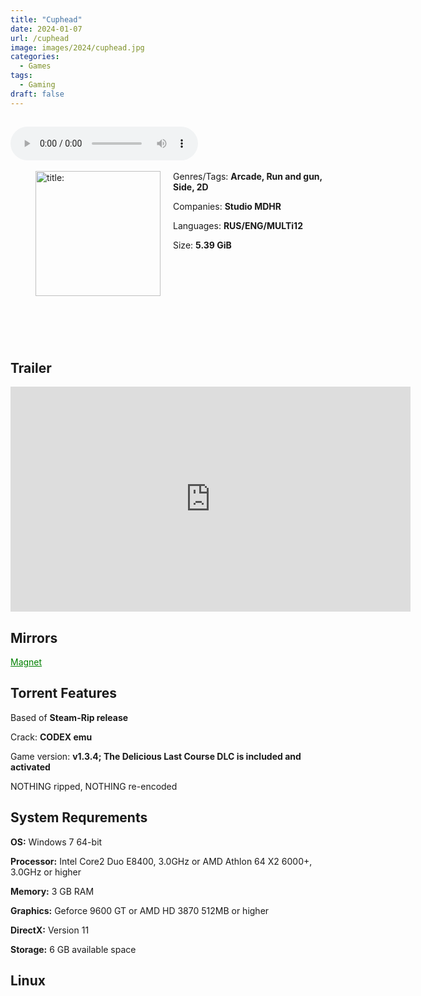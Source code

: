 ```yaml
---
title: "Cuphead"
date: 2024-01-07
url: /cuphead
image: images/2024/cuphead.jpg
categories:
  - Games
tags:
  - Gaming
draft: false
---
```

##
<style>
  body.dark-mode,
  body.dark-mode main * {
    background: url('https://miro.medium.com/v2/resize:fit:1024/1*gZOhozCuSyTTrqxKKMslCg.jpeg') center center fixed no-repeat;
    background-size: 100% 100%;
    background-size: cover;
    color: #f5f5f5;
  }
</style>
<script>
    document.addEventListener('DOMContentLoaded', function () {
        var body = document.body;
        var switcher = document.querySelector('.js-toggle');
                body.classList.add('dark-mode');
                // Save user preference in storage
                localStorage.setItem('darkMode', 'true');
            
        });
</script>

<audio controls autoplay>
  <source src="/audio/cuphead.mp3" type="audio/mp3">
  Your browser does not support the audio tag.
</audio>⠀⠀⠀
⠀
<figure style="float: left; margin-right: 20px;">
  <img src="/images/2024/cuphead.jpg" alt="title: "Cuphead"" style="width: 200px;">
</figure>

Genres/Tags: **Arcade, Run and gun, Side, 2D**

Companies: **Studio MDHR**

Languages: **RUS/ENG/MULTi12**

Size: **5.39 GiB**

# ⠀
# ⠀

## Trailer
<iframe width="640" height="360" src="https://www.youtube.com/embed/NN-9SQXoi50" title="Cuphead Launch Trailer" frameborder="0" allow="accelerometer; autoplay; clipboard-write; encrypted-media; gyroscope; picture-in-picture; web-share" allowfullscreen></iframe>

## Mirrors
<a href="magnet:?xt=urn:btih:Z3SSBPLA6DT34B3UXAL2RF463W6NIS3F&dn=Cuphead" style="color: green;">Magnet</a>

## Torrent Features
Based of **Steam-Rip release**

Crack: **CODEX emu**

Game version: **v1.3.4; The Delicious Last Course DLC is included and activated**

NOTHING ripped, NOTHING re-encoded

## System Requrements
**OS:** Windows 7 64-bit

**Processor:** Intel Core2 Duo E8400, 3.0GHz or AMD Athlon 64 X2 6000+, 3.0GHz or higher

**Memory:** 3 GB RAM

**Graphics:** Geforce 9600 GT or AMD HD 3870 512MB or higher

**DirectX:** Version 11

**Storage:** 6 GB available space


## Linux
